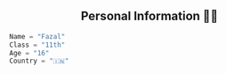 <h2 align="center"><b>Personal Information 👨‍💻</b></h2>

<p align='Middle'><a href='https://t.me/LegendBoy_XD><img src='https://te.legra.ph/file/329cff91cfe957c848cc7.jpg' width='750"'></a></p>

```python
Name = "Fazal"
Class = "11th"
Age = "16"
Country = "🇮🇳"
```
